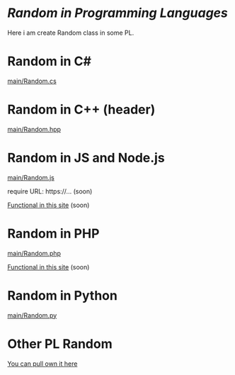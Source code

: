 # *Random in Programming Languages*
Here i am create Random class in some PL.
# Random in C#
[main/Random.cs](https://github.com/GDenisC/Random-in-PL/blob/main/Random.cs)
# Random in C++ (header)
[main/Random.hpp](https://github.com/GDenisC/Random-in-PL/blob/main/Random.hpp)
# Random in JS and Node.js
[main/Random.js](https://github.com/GDenisC/Random-in-PL/blob/main/Random.js)

require URL: https://... (soon)

[Functional in this site](https://github.com/GDenisC/Random-in-PL/#js) (soon)
# Random in PHP
[main/Random.php](https://github.com/GDenisC/Random-in-PL/blob/main/Random.php)

[Functional in this site](https://github.com/GDenisC/Random-in-PL/#php) (soon)
# Random in Python
[main/Random.py](https://github.com/GDenisC/Random-in-PL/blob/main/Random.py)
# Other PL Random
[You can pull own it here](https://github.com/GDenisC/Random-in-PL/pulls)
